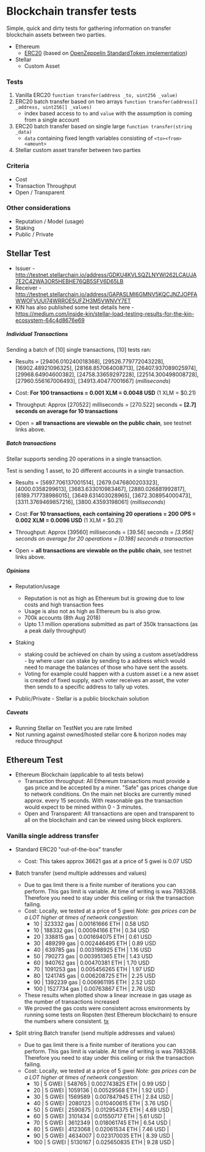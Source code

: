 # Blockchain transfer tests

Simple, quick and dirty tests for gathering information on transfer blockchain assets between two parties.

* Ethereum
  * [ERC20](https://theethereum.wiki/w/index.php/ERC20_Token_Standard) (based on [OpenZeppelin StandardToken implementation](https://github.com/OpenZeppelin/openzeppelin-solidity/blob/master/contracts/token/ERC20/StandardToken.sol))
* Stellar 
  * Custom Asset

### Tests

1) Vanilla ERC20 `function transfer(address _to, uint256 _value)`
2) ERC20 batch transfer based on two arrays `function transfer(address[] _address, uint256[] _values)`
    - index based access to `to` and `value` with the assumption is coming from a single account
3) ERC20 batch transfer based on single large `function transfer(string _data)`
    - `data` containing fixed length variables consisting of `<to><from><amount>`
4) Stellar custom asset transfer between two parties

### Criteria

* Cost
* Transaction Throughput
* Open / Transparent

### Other considerations

* Reputation / Model (usage)
* Staking
* Public / Private

## Stellar Test
 
- Issuer - http://testnet.stellarchain.io/address/GDKU4KVLSQZLNYWI262LCAUJA7E2C42WA3OR5HEBHE76QB5SFV6D65LB
- Receiver - http://testnet.stellarchain.io/address/GAPASLMI6GMNV5KQCJNZJOPFAWWOFVUUI74WRROE5UFZH3M5VWNVY7ET
- KIN has also published some test details here - https://medium.com/inside-kin/stellar-load-testing-results-for-the-kin-ecosystem-64c4d8676e69

##### Individual Transactions

Sending a batch of [10] single transactions, [10] tests ran:

* Results = [29406.010240018368], [29526.779772043228], [16902.48921096325], [28168.857064008713], [26407.937089025974], 
[29968.64904600382], [24758.33659297228], [22514.300498008728], [27960.556167006493], [34913.40477001667] (_milliseconds_)

* Cost: **For 100 transactions = 0.001 XLM = 0.0048 USD** (1 XLM = $0.21)
 
* Throughput: Approx [270522] milliseconds = [270.522] seconds = **[2.7] seconds on average for 10 transactions**

* Open = **all transactions are viewable on the public chain**, see testnet links above.

##### Batch transactions 

Stellar supports sending 20 operations in a single transaction.

Test is sending 1 asset, to 20 different accounts in a single transaction.

* Results = [5697.706137001514], [2679.0476800203323], [4000.0358299613], [3683.633010983467], [2880.026881992817], 
[6189.717738986015], [3649.631403028965], [3672.308954000473], [3311.3769469857216], [3800.43593198061] (_milliseconds_)

* Cost: **For 10 transactions, each containing 20 operations = 200 OPS = 0.002 XLM = 0.0096 USD** (1 XLM = $0.21)

* Throughput: Approx [39560] milliseconds = [39.56] seconds = **[3.956] seconds on average for 20 operations* = [0.198] seconds a transaction*

* Open = **all transactions are viewable on the public chain**, see testnet links above.

##### Opinions

* Reputation/usage
    - Reputation is not as high as Ethereum but is growing due to low costs and high transaction fees
    - Usage is also not as high as Ethereum bu is also grow.  
    - 700k accounts (8th Aug 2018)
    - Upto 1.1 million operations submitted as part of 350k transactions (as a peak daily throughput)
    

* Staking 
    - staking could be achieved on chain by using a custom asset/address - by where user can stake by sending to a address which would need to manage the balances of those who have sent the assets.
    - Voting for example could happen with a custom asset i.e a new asset is created of fixed supply, each voter receives an asset, the voter then sends to a specific address to tally up votes. 

* Public/Private - Stellar is a public blockchain solution
 
##### Caveats

* Running Stellar on TestNet you are rate limited
* Not running against owned/hosted stellar core & horizon nodes may reduce throughput


## Ethereum Test

* Ethereum Blockchain (applicable to all tests below)
  * Transaction throughput: All Ethereum transactions must provide a gas price and be accepted by a miner. "Safe" gas prices change due to network conditions. On the main net blocks are currently mined approx. every 15 seconds. With reasonable gas the transaction would expect to be mined within 0 - 3 minutes. 
  * Open and Transparent: All transactions are open and transparent to all on the blockchain and can be viewed using block explorers.
                      
### Vanilla single address transfer

* Standard ERC20 "out-of-the-box" transfer
  * Cost: This takes approx 36621 gas at a price of 5 gwei is 0.07 USD
      
* Batch transfer (send multiple addresses and values)
   * Due to gas limit there is a finite number of iterations you can perform. This gas limit is variable. At time of writing is was 7983268. Therefore you need to stay under this ceiling or risk the transaction failing.
   * Cost: Locally, we tested at a price of 5 gwei *Note: gas prices can be a LOT higher at times of network congestion*:
     * 10 | 323332 gas | 0.00161666 ETH | 0.58 USD
     * 10 | 188332 gas | 0.00094166 ETH | 0.34 USD
     * 20 | 338815 gas | 0.001694075 ETH | 0.61 USD
     * 30 | 489299 gas | 0.002446495 ETH | 0.89 USD
     * 40 | 639785 gas | 0.003198925 ETH | 1.16 USD
     * 50 | 790273 gas | 0.003951365 ETH | 1.43 USD
     * 60 | 940762 gas | 0.00470381 ETH  | 1.70 USD
     * 70 | 1091253 gas | 0.005456265 ETH | 1.97 USD
     * 80 | 1241745 gas | 0.006208725 ETH | 2.25 USD
     * 90 | 1392239  gas | 0.006961195 ETH | 2.52 USD
     * 100 | 1527734 gas | 0.00763867 ETH  | 2.76 USD
  * These results when plotted show a linear increase in gas usage as the number of transactions increased
  * We proved the gas costs were consistent across environments by running some tests on Ropsten (test Ethereum blockchain) to ensure the numbers where consistent. [tx](https://ropsten.etherscan.io/tx/0xbf63f6760942ea37213b2c937d2369daa86dc0745df7cb495d376783c6f8d9af)    

* Split string Batch transfer (send multiple addresses and values)
  * Due to gas limit there is a finite number of iterations you can perform. This gas limit is variable. At time of writing is was 7983268. Therefore you need to stay under this ceiling or risk the transaction failing.
  * Cost: Locally, we tested at a price of 5 gwei *Note: gas prices can be a LOT higher at times of network congestion*: 
    *  10  | 5 GWEI    |   548765 | 0.002743825 ETH | 0.99 USD |
    *  20  | 5 GWEI    |  1059136 | 0.00529568 ETH  | 1.92 USD |
    *  30  | 5 GWEI    |  1569589 | 0.007847945 ETH | 2.84 USD |
    *  40  | 5 GWEI    |  2080123 | 0.010400615 ETH | 3.76 USD |
    *  50  | 5 GWEI    |  2590875 | 0.012954375 ETH | 4.69 USD |
    *  60  | 5 GWEI    |  3101434 | 0.01550717 ETH  | 5.61 USD |
    *  70  | 5 GWEI    |  3612349 | 0.018061745 ETH | 6.54 USD |
    *  80  | 5 GWEI    |  4123068 | 0.02061534 ETH  | 7.46 USD |
    *  90  | 5 GWEI    |  4634007 | 0.023170035 ETH | 8.39 USD |
    *  100 | 5 GWEI    |  5130167 | 0.025650835 ETH | 9.28 USD |
  